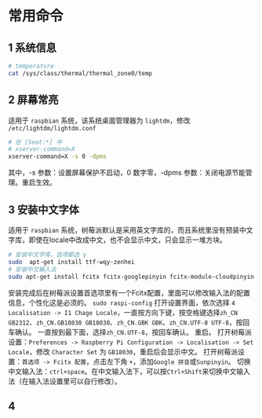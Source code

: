 # 常用命令
## 1 系统信息
```bash
# temperature
cat /sys/class/thermal/thermal_zone0/temp 
```

## 2 屏幕常亮
适用于 `raspbian` 系统，该系统桌面管理器为 `lightdm`，修改 `/etc/lightdm/lightdm.conf`
```bash
# 在 [Seat:*] 中
# xserver-command=X
xserver-command=X -s 0 -dpms
```
其中，-s 参数：设置屏幕保护不启动，0 数字零，-dpms 参数：关闭电源节能管理。重启生效。
## 3 安装中文字体
适用于 `raspbian` 系统，树莓派默认是采用英文字库的，而且系统里没有预装中文字库，即使在locale中改成中文，也不会显示中文，只会显示一堆方块。
```bash
# 安装中文字库，选项都选 y
sudo  apt-get install ttf-wqy-zenhei
# 安装中文输入法
sudo apt-get install fcitx fcitx-googlepinyin fcitx-module-cloudpinyin fcitx-sunpinyin
```
安装完成后在树莓派设置首选项里有一个Fcitx配置，里面可以修改输入法的配置信息，个性化这是必须的。
`sudo raspi-config` 打开设置界面，依次选择 `4 Localisation -> I1 Chage Locale`，一直按方向下键，按空格键选择`zh_CN GB2312`、`zh_CN.GB18030 GB18030`、`zh_CN.GBK GBK`、`zh_CN.UTF-8 UTF-8`，按回车确认。
一直按到最下面，选择`zh_CN.UTF-8`，按回车确认。
重启。
打开树莓派设置：`Preferences -> Raspberry Pi Configuration -> Localisation -> Set Locale`，修改 `Character Set` 为 `GB18030`，重启后会显示中文。
打开树莓派设置：`首选项 -> Fcitx 配置`，点击左下角 `+`，添加`Google 拼音`或`Sunpinyin`。
切换中文输入法：`ctrl+space`。在中文输入法下，可以按`Ctrl+Shift`来切换中文输入法（在输入法设置里可以自行修改）。
## 4 
